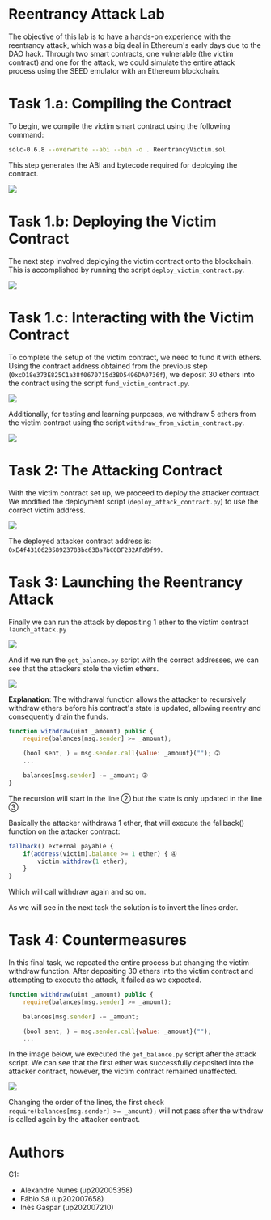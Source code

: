 # Reentrancy Attack Lab

The objective of this lab is to have a hands-on experience with the reentrancy attack, which was a big deal in Ethereum's early days due to the DAO hack. Through two smart contracts, one vulnerable (the victim contract) and one for the attack, we could simulate the entire attack process using the SEED emulator with an Ethereum blockchain.

# Task 1.a: Compiling the Contract

To begin, we compile the victim smart contract using the following command:

```bash
solc-0.6.8 --overwrite --abi --bin -o . ReentrancyVictim.sol
```

This step generates the ABI and bytecode required for deploying the contract.

![](./task1a.png)

# Task 1.b: Deploying the Victim Contract

The next step involved deploying the victim contract onto the blockchain. This is accomplished by running the script `deploy_victim_contract.py`.

![](./task1b.png)

# Task 1.c: Interacting with the Victim Contract

To complete the setup of the victim contract, we need to fund it with ethers. Using the contract address obtained from the previous step (`0xcD18e373E825C1a38f0670715d3BD5496DA0736f`), we deposit 30 ethers into the contract using the script `fund_victim_contract.py`.

![](./task1c_pt1.png)

Additionally, for testing and learning purposes, we withdraw 5 ethers from the victim contract using the script `withdraw_from_victim_contract.py`.

![](./task1c_pt2.png)

# Task 2: The Attacking Contract

With the victim contract set up, we proceed to deploy the attacker contract. We modified the deployment script (`deploy_attack_contract.py`) to use the correct victim address.

![](./task2.png)

The deployed attacker contract address is: `0xE4f431062358923783bc63Ba7bC0BF232AFd9f99`.

# Task 3: Launching the Reentrancy Attack

Finally we can run the attack by depositing 1 ether to the victim contract `launch_attack.py`

![](./task3_pt1.png)

And if we run the `get_balance.py` script with the correct addresses, we can see that the attackers stole the victim ethers.

![](./task3_pt2.png)

**Explanation**: The withdrawal function allows the attacker to recursively withdraw ethers before his contract's state is updated, allowing reentry and consequently drain the funds.

```js
function withdraw(uint _amount) public {
    require(balances[msg.sender] >= _amount);

    (bool sent, ) = msg.sender.call{value: _amount}(""); ➁
    ...

    balances[msg.sender] -= _amount; ➂
}
```

The recursion will start in the line ➁ but the state is only updated in the line ➂

Basically the attacker withdraws 1 ether, that will execute the fallback() function on the attacker contract:

```js
fallback() external payable {
    if(address(victim).balance >= 1 ether) { ➃
        victim.withdraw(1 ether);
    }
}
```

Which will call withdraw again and so on.

As we will see in the next task the solution is to invert the lines order.

# Task 4: Countermeasures

In this final task, we repeated the entire process but changing the victim withdraw function. After depositing 30 ethers into the victim contract and attempting to execute the attack, it failed as we expected.

```js
function withdraw(uint _amount) public {
    require(balances[msg.sender] >= _amount);

    balances[msg.sender] -= _amount;

    (bool sent, ) = msg.sender.call{value: _amount}("");
    ...
```

In the image below, we executed the `get_balance.py` script after the attack script. We can see that the first ether was successfully deposited into the attacker contract, however, the victim contract remained unaffected.

![](./task4.png)

Changing the order of the lines, the first check `require(balances[msg.sender] >= _amount);` will not pass after the withdraw is called again by the attacker contract.

# Authors

G1:

- Alexandre Nunes (up202005358)
- Fábio Sá (up202007658)
- Inês Gaspar (up202007210)
